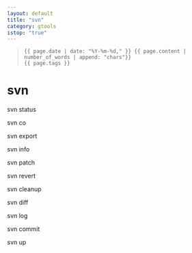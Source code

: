 ```yaml
---
layout: default
title: "svn"
category: gtools
istop: "true"
---
```


>     {{ page.date | date: "%Y-%m-%d," }} {{ page.content | number_of_words | append: "chars"}}
>     {{ page.tags }}

# svn

svn status

svn co 

svn export 

svn info 

svn patch 

svn revert 

svn cleanup 

svn diff 

svn log 

svn commit 

svn up 